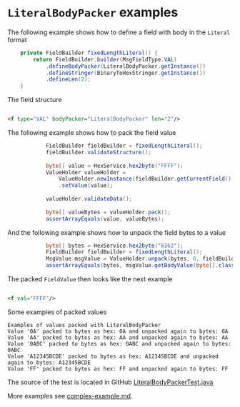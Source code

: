 # `LiteralBodyPacker` examples

The following example shows how to define a field with body in the `Literal` format
```Java
    private FieldBuilder fixedLengthLiteral() {
        return FieldBuilder.builder(MsgFieldType.VAL)
            .defineBodyPacker(LiteralBodyPacker.getInstance())
            .defineStringer(BinaryToHexStringer.getInstance())
            .defineLen(2);
    }
```

The field structure
```XML

<f type="VAL" bodyPacker="LiteralBodyPacker" len="2"/>
```

The following example shows how to pack the field value
```Java
            FieldBuilder fieldBuilder = fixedLengthLiteral();
            fieldBuilder.validateStructure();
    
            byte[] value = HexService.hex2byte("FFFF");
            ValueHolder valueHolder =
                ValueHolder.newInstance(fieldBuilder.getCurrentField())
                .setValue(value);
            
            valueHolder.validateData();
    
            byte[] valueBytes = valueHolder.pack();
            assertArrayEquals(value, valueBytes);
```

And the following example shows how to unpack the field bytes to a value
```Java
            byte[] bytes = HexService.hex2byte("6162");
            FieldBuilder fieldBuilder = fixedLengthLiteral();
            MsgValue msgValue = ValueHolder.unpack(bytes, 0, fieldBuilder.getCurrentField());
            assertArrayEquals(bytes, msgValue.getBodyValue(byte[].class));
```

The packed `FieldValue` then looks like the next example
```XML

<f val="FFFF"/>
```

Some examples of packed values
```
Examples of values packed with LiteralBodyPacker
Value '0A' packed to bytes as hex: 0A and unpacked again to bytes: 0A
Value 'AA' packed to bytes as hex: AA and unpacked again to bytes: AA
Value '0ABC' packed to bytes as hex: 0ABC and unpacked again to bytes: 0ABC
Value 'A12345BCDE' packed to bytes as hex: A12345BCDE and unpacked again to bytes: A12345BCDE
Value 'FF' packed to bytes as hex: FF and unpacked again to bytes: FF
```

The source of the test is located in GitHub [LiteralBodyPackerTest.java](https://github.com/credibledoc/credible-doc/blob/master/iso-8583-packer/src/test/java/com/credibledoc/iso8583packer/literal/LiteralBodyPackerTest.java)

More examples see [complex-example.md](../complex-example.md).